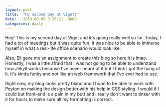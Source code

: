 ```yaml
---
layout: post
title:  "My Second Day at Viget!"
date:   2018-06-05 3:26:21 -0600
categories: daily
---
```


Hey! This is my second day at Viget and it's going really well so far. 
Today, I had a lot of meetings but it was quite fun. It was nice to be able to 
immerse myself in what a real-life office scenario would look like. 

Also, Eli gave me an assignment to create this blog so here it is lmao. Honestly, I was a little
afraid that I was not going to be able to understand how Jekyll works because I've never heard of it but
I think I got the hang of it. It's kinda funky and not like an web framework that I've ever had to use. 

Right now, my blog looks pretty bland and I hope to be able to work with Peyton on making the design better
with his help in CSS styling. I would if I could but front-end is a pain in my butt and I really don't want to tinker
with it for hours to make sure all my formatting is correct. 